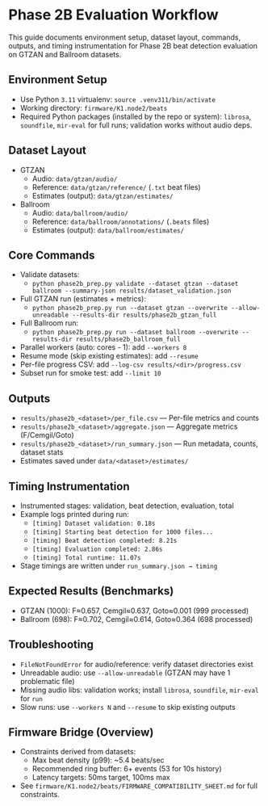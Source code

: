 # Phase 2B Evaluation Workflow

This guide documents environment setup, dataset layout, commands, outputs, and timing instrumentation for Phase 2B beat detection evaluation on GTZAN and Ballroom datasets.

## Environment Setup
- Use Python `3.11` virtualenv: `source .venv311/bin/activate`
- Working directory: `firmware/K1.node2/beats`
- Required Python packages (installed by the repo or system): `librosa`, `soundfile`, `mir-eval` for full runs; validation works without audio deps.

## Dataset Layout
- GTZAN
  - Audio: `data/gtzan/audio/`
  - Reference: `data/gtzan/reference/` (`.txt` beat files)
  - Estimates (output): `data/gtzan/estimates/`
- Ballroom
  - Audio: `data/ballroom/audio/`
  - Reference: `data/ballroom/annotations/` (`.beats` files)
  - Estimates (output): `data/ballroom/estimates/`

## Core Commands
- Validate datasets:
  - `python phase2b_prep.py validate --dataset gtzan --dataset ballroom --summary-json results/dataset_validation.json`
- Full GTZAN run (estimates + metrics):
  - `python phase2b_prep.py run --dataset gtzan --overwrite --allow-unreadable --results-dir results/phase2b_gtzan_full`
- Full Ballroom run:
  - `python phase2b_prep.py run --dataset ballroom --overwrite --results-dir results/phase2b_ballroom_full`
- Parallel workers (auto: cores - 1): add `--workers 8`
- Resume mode (skip existing estimates): add `--resume`
- Per-file progress CSV: add `--log-csv results/<dir>/progress.csv`
- Subset run for smoke test: add `--limit 10`

## Outputs
- `results/phase2b_<dataset>/per_file.csv` — Per-file metrics and counts
- `results/phase2b_<dataset>/aggregate.json` — Aggregate metrics (F/Cemgil/Goto)
- `results/phase2b_<dataset>/run_summary.json` — Run metadata, counts, dataset stats
- Estimates saved under `data/<dataset>/estimates/`

## Timing Instrumentation
- Instrumented stages: validation, beat detection, evaluation, total
- Example logs printed during run:
  - `[timing] Dataset validation: 0.18s`
  - `[timing] Starting beat detection for 1000 files...`
  - `[timing] Beat detection completed: 8.21s`
  - `[timing] Evaluation completed: 2.86s`
  - `[timing] Total runtime: 11.07s`
- Stage timings are written under `run_summary.json → timing`

## Expected Results (Benchmarks)
- GTZAN (1000): F≈0.657, Cemgil≈0.637, Goto≈0.001 (999 processed)
- Ballroom (698): F≈0.702, Cemgil≈0.614, Goto≈0.364 (698 processed)

## Troubleshooting
- `FileNotFoundError` for audio/reference: verify dataset directories exist
- Unreadable audio: use `--allow-unreadable` (GTZAN may have 1 problematic file)
- Missing audio libs: validation works; install `librosa`, `soundfile`, `mir-eval` for `run`
- Slow runs: use `--workers N` and `--resume` to skip existing outputs

## Firmware Bridge (Overview)
- Constraints derived from datasets:
  - Max beat density (p99): ~5.4 beats/sec
  - Recommended ring buffer: 6+ events (53 for 10s history)
  - Latency targets: 50ms target, 100ms max
- See `firmware/K1.node2/beats/FIRMWARE_COMPATIBILITY_SHEET.md` for full constraints.

